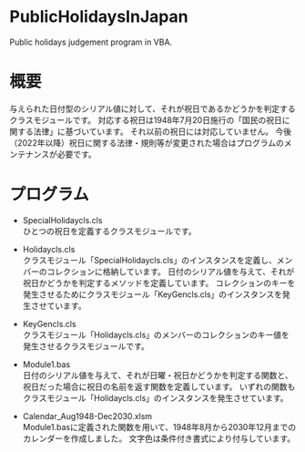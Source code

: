 # PublicHolidaysInJapan

 Public holidays judgement program in VBA.

# 概要
  与えられた日付型のシリアル値に対して、それが祝日であるかどうかを判定するクラスモジュールです。
  対応する祝日は1948年7月20日施行の「国民の祝日に関する法律」に基づいています。
  それ以前の祝日には対応していません。
  今後（2022年以降）祝日に関する法律・規則等が変更された場合はプログラムのメンテナンスが必要です。
  
# プログラム
  - SpecialHolidaycls.cls  
   ひとつの祝日を定義するクラスモジュールです。
   
  - Holidaycls.cls  
   クラスモジュール「SpecialHolidaycls.cls」のインスタンスを定義し、メンバーのコレクションに格納しています。
   日付のシリアル値を与えて、それが祝日かどうかを判定するメソッドを定義しています。
   コレクションのキーを発生させるためにクラスモジュール「KeyGencls.cls」のインスタンスを発生させています。
   
  - KeyGencls.cls  
    クラスモジュール「Holidaycls.cls」のメンバーのコレクションのキー値を発生させるクラスモジュールです。
    
  - Module1.bas  
    日付のシリアル値を与えて、それが日曜・祝日かどうかを判定する関数と、
    祝日だった場合に祝日の名前を返す関数を定義しています。
    いずれの関数もクラスモジュール「Holidaycls.cls」のインスタンスを発生させています。
    
  - Calendar_Aug1948-Dec2030.xlsm  
    Module1.basに定義された関数を用いて、1948年8月から2030年12月までのカレンダーを作成しました。
    文字色は条件付き書式により付与しています。
